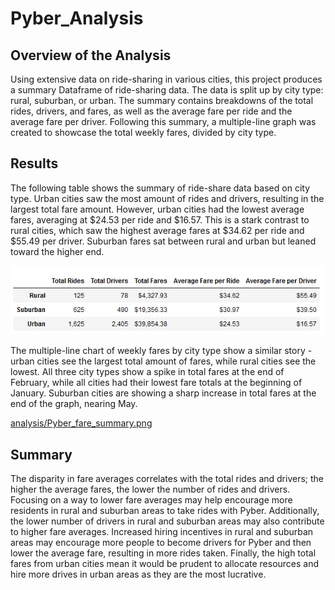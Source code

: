 # Pyber_Analysis

## Overview of the Analysis

Using extensive data on ride-sharing in various cities, this project produces a summary Dataframe of ride-sharing data. The data is split up by city type: rural, suburban, or urban. The summary contains breakdowns of the total rides, drivers, and fares, as well as the average fare per ride and the average fare per driver. Following this summary, a multiple-line graph was created to showcase the total weekly fares, divided by city type. 

## Results

The following table shows the summary of ride-share data based on city type. Urban cities saw the most amount of rides and drivers, resulting in the largest total fare amount. However, urban cities had the lowest average fares, averaging at $24.53 per ride and $16.57. This is a stark contrast to rural cities, which saw the highest average fares at $34.62 per ride and $55.49 per driver. Suburban fares sat between rural and urban but leaned toward the higher end. 

![analysis/pyber_summary.png](https://github.com/noorsami12/Pyber_Analysis/blob/e132cd22ecacb3e8b5bf4aff83ed40bb9d302587/analysis/pyber_summary.png)

The multiple-line chart of weekly fares by city type show a similar story - urban cities see the largest total amount of fares, while rural cities see the lowest. All three city types show a spike in total fares at the end of February, while all cities had their lowest fare totals at the beginning of January. Suburban cities are showing a sharp increase in total fares at the end of the graph, nearing May. 

[analysis/Pyber_fare_summary.png](https://github.com/noorsami12/Pyber_Analysis/blob/8b09c13f64f7f21eaf0fe484adf04b77a0ed8baf/analysis/Pyber_fare_summary.png)

## Summary

The disparity in fare averages correlates with the total rides and drivers; the higher the average fares, the lower the number of rides and drivers. Focusing on a way to lower fare averages may help encourage more residents in rural and suburban areas to take rides with Pyber. Additionally, the lower number of drivers in rural and suburban areas may also contribute to higher fare averages. Increased hiring incentives in rural and suburban areas may encourage more people to become drivers for Pyber and then lower the average fare, resulting in more rides taken. Finally, the high total fares from urban cities mean it would be prudent to allocate resources and hire more drives in urban areas as they are the most lucrative. 
